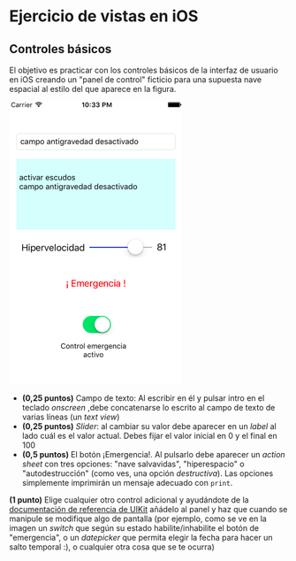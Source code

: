# Ejercicio de vistas en iOS
## Controles básicos

El objetivo es practicar con los controles básicos de la interfaz de usuario en iOS creando un "panel de control" ficticio para una supuesta nave espacial al estilo del que aparece en la figura.

![](panel_control.png)

- **(0,25 puntos)** Campo de texto: Al escribir en él y pulsar intro en el teclado *onscreen* ,debe concatenarse lo escrito al campo de texto de varias líneas (un *text view*)
- **(0,25 puntos)** *Slider*: al cambiar su valor debe aparecer en un *label* al lado cuál es el valor actual. Debes fijar el valor inicial en 0 y el final en 100 
- **(0,5 puntos)** El botón ¡Emergencia!. Al pulsarlo debe aparecer un *action sheet* con tres opciones: "nave salvavidas", "hiperespacio" o "autodestrucción" (como ves, una opción *destructiva*). Las opciones simplemente imprimirán un mensaje adecuado con `print`.

**(1 punto)** Elige cualquier otro control adicional y ayudándote de la [documentación de referencia de UIKit](https://developer.apple.com/library/ios/documentation/UserExperience/Conceptual/UIKitUICatalog) añádelo al panel y haz que cuando se manipule se modifique algo de pantalla (por ejemplo, como se ve en la imagen un *switch* que según su estado habilite/inhabilite el botón de "emergencia", o un *datepicker* que permita elegir la fecha para hacer un salto temporal :), o cualquier otra cosa que se te ocurra)

